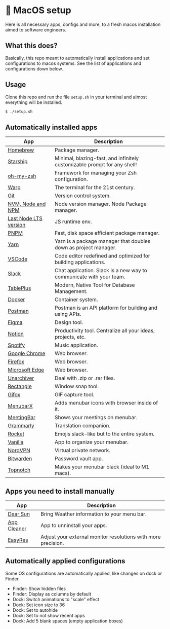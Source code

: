 # 🤖 MacOS setup
Here is all necessary apps, configs and more, to a fresh macos installation aimed to software engineers.

## What this does?
Basically, this repo meant to automatically install applications and set configurations to
macos systems. See the list of applications and configurations down below.

## Usage
Clone this repo and run the file `setup.sh` in your terminal and almost everything will be installed.
```bash
$ ./setup.sh
```

## Automatically installed apps
| App    | Description    |
|----------------------------------------------------------------------------------------------------------------------------------------------------|---------------------------------------------------------------------------|
| <a href="https://brew.sh/" target="_blank" rel="nofollow noopener noreferrer">Homebrew</a>                                                         | Package manager.                                                          |
| <a href="https://starship.rs/" target="_blank" rel="nofollow noopener noreferrer">Starship</a>                                                     | Minimal, blazing-fast, and infinitely customizable prompt for any shell!  |
| <a href="https://ohmyz.sh/" target="_blank" rel="nofollow noopener noreferrer">oh-my-zsh</a>                                                       | Framework for managing your Zsh configuration.                            |
| <a href="https://www.warp.dev/" target="_blank" rel="nofollow noopener noreferrer">Warp</a>                                                        | The terminal for the 21st century.                                        |
| <a href="https://git-scm.com/" target="_blank" rel="nofollow noopener noreferrer">Git</a>                                                          | Version control system.                                                   |
| <a href="https://github.com/nvm-sh/nvm" target="_blank" rel="nofollow noopener noreferrer">NVM, Node and NPM</a>                                   | Node version manager. Node Package manager.                               |
| <a href="https://nodejs.org/en" target="_blank" rel="nofollow noopener noreferrer">Last Node LTS version</a>                                       | JS runtime env.                                                           |
| <a href="https://pnpm.io/" target="_blank" rel="nofollow noopener noreferrer">PNPM</a>                                                             | Fast, disk space efficient package manager.                               |
| <a href="https://yarnpkg.com/" target="_blank" rel="nofollow noopener noreferrer">Yarn</a>                                                         | Yarn is a package manager that doubles down as project manager.           |
| <a href="https://code.visualstudio.com/" target="_blank" rel="nofollow noopener noreferrer">VSCode</a>                                             | Code editor redefined and optimized for building applications.            |
| <a href="https://slack.com" target="_blank" rel="nofollow noopener noreferrer">Slack</a>                                                           | Chat application. Slack is a new way to communicate with your team.       |
| <a href="https://tableplus.com/" target="_blank" rel="nofollow noopener noreferrer">TablePlus</a>                                                  | Modern, Native Tool for Database Management.                              |
| <a href="https://www.docker.com/" target="_blank" rel="nofollow noopener noreferrer">Docker</a>                                                    | Container system.                                                         |
| <a href="https://www.postman.com/" target="_blank" rel="nofollow noopener noreferrer">Postman</a>                                                  | Postman is an API platform for building and using APIs.                   |
| <a href="https://www.figma.com/" target="_blank" rel="nofollow noopener noreferrer">Figma</a>                                                      | Design tool.                                                              |
| <a href="https://www.notion.so" target="_blank" rel="nofollow noopener noreferrer">Notion</a>                                                      | Productivity tool. Centralize all your ideas, projects, etc.              |
| <a href="https://www.spotify.com" target="_blank" rel="nofollow noopener noreferrer">Spotify</a>                                                   | Music application.                                                        |
| <a href="https://www.google.com/chrome/" target="_blank" rel="nofollow noopener noreferrer">Google Chrome</a>                                      | Web browser.                                                              |
| <a href="https://www.mozilla.org/en-US/firefox/new" target="_blank" rel="nofollow noopener noreferrer">Firefox</a>                                 | Web browser.                                                              |
| <a href="https://www.microsoft.com/en-us/edge" target="_blank" rel="nofollow noopener noreferrer">Microsoft Edge</a>                               | Web browser.                                                              |
| <a href="https://theunarchiver.com/" target="_blank" rel="nofollow noopener noreferrer">Unarchiver</a>                                             | Deal with .zip or .rar files.                                             |
| <a href="https://rectangleapp.com/" target="_blank" rel="nofollow noopener noreferrer">Rectangle</a>                                               | Window snap tool.                                                         |
| <a href="https://gifox.app" target="_blank" rel="nofollow noopener noreferrer">Gifox</a>                                                           | GIF capture tool.                                                         |
| <a href="https://menubarx.app/" target="_blank" rel="nofollow noopener noreferrer">MenubarX</a>                                                    | Adds menubar icons with browser inside of it.                             |
| <a href="https://apps.apple.com/us/app/meetingbar-for-meet-zoom-co/id1532419400" target="_blank" rel="nofollow noopener noreferrer">MeetingBar</a> | Shows your meetings on menubar.                                           |
| <a href="https://www.grammarly.com/desktop" target="_blank" rel="nofollow noopener noreferrer">Grammarly</a>                                       | Translation companion.                                                    |
| <a href="https://matthewpalmer.net/rocket/" target="_blank" rel="nofollow noopener noreferrer">Rocket</a>                                          | Emojis slack-like but to the entire system.                               |
| <a href="https://matthewpalmer.net/vanilla" target="_blank" rel="nofollow noopener noreferrer">Vanilla</a>                                         | App to organize your menubar.                                             |
| <a href="https://nordvpn.com" target="_blank" rel="nofollow noopener noreferrer">NordVPN</a>                                                       | Virtual private network.                                                  |
| <a href="https://bitwarden.com/" target="_blank" rel="nofollow noopener noreferrer">Bitwarden</a>                                                  | Password vault app.                                                       |
| <a href="https://topnotch.app/" target="_blank" rel="nofollow noopener noreferrer">Topnotch</a>                                                    | Makes your menubar black (ideal to M1 macs).                              |

## Apps you need to install manually
| App    | Description    |
|----------------------------------------------------------------------------------------------------------------------------------|---------------------------------------------------------------|
| <a href="https://apps.apple.com/app/dear-sun/id1580614999" target="_blank" rel="nofollow noopener noreferrer">Dear Sun</a>       | Bring Weather information to your menu bar.                   |
| <a href="https://freemacsoft.net/appcleaner/" target="_blank" rel="nofollow noopener noreferrer">App Cleaner</a>                 | App to unninstall your apps.                                  |
| <a href="https://apps.apple.com/us/app/easyres/id688211836?mt=12" target="_blank" rel="nofollow noopener noreferrer">EasyRes</a> | Adjust your external monitor resolutions with more precision. |

## Automatically applied configurations
Some OS configurations are automatically applied, like changes on dock or Finder.
- Finder: Show hidden files
- Finder: Display as columns by default
- Dock: Switch animations to "scale" effect
- Dock: Set icon size to 36
- Dock: Set to autohide
- Dock: Set to not show recent apps
- Dock: Add 5 blank spaces (empty application boxes)